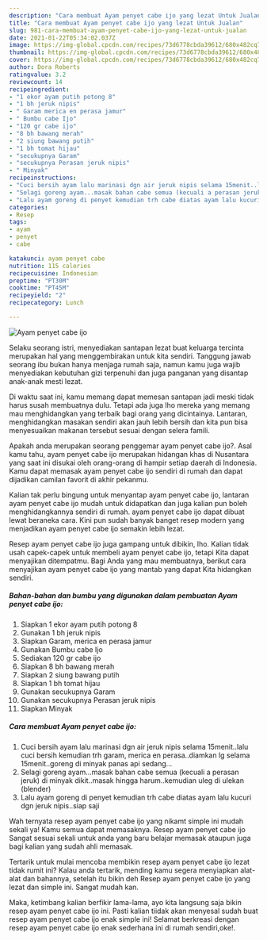 ```yaml
---
description: "Cara membuat Ayam penyet cabe ijo yang lezat Untuk Jualan"
title: "Cara membuat Ayam penyet cabe ijo yang lezat Untuk Jualan"
slug: 981-cara-membuat-ayam-penyet-cabe-ijo-yang-lezat-untuk-jualan
date: 2021-01-22T05:34:02.037Z
image: https://img-global.cpcdn.com/recipes/73d6778cbda39612/680x482cq70/ayam-penyet-cabe-ijo-foto-resep-utama.jpg
thumbnail: https://img-global.cpcdn.com/recipes/73d6778cbda39612/680x482cq70/ayam-penyet-cabe-ijo-foto-resep-utama.jpg
cover: https://img-global.cpcdn.com/recipes/73d6778cbda39612/680x482cq70/ayam-penyet-cabe-ijo-foto-resep-utama.jpg
author: Dora Roberts
ratingvalue: 3.2
reviewcount: 14
recipeingredient:
- "1 ekor ayam putih potong 8"
- "1 bh jeruk nipis"
- " Garam merica en perasa jamur"
- " Bumbu cabe Ijo"
- "120 gr cabe ijo"
- "8 bh bawang merah"
- "2 siung bawang putih"
- "1 bh tomat hijau"
- "secukupnya Garam"
- "secukupnya Perasan jeruk nipis"
- " Minyak"
recipeinstructions:
- "Cuci bersih ayam lalu marinasi dgn air jeruk nipis selama 15menit..lalu cuci bersih kemudian trh garam, merica en perasa..diamkan lg selama 15menit..goreng di minyak panas api sedang..."
- "Selagi goreng ayam...masak bahan cabe semua (kecuali a perasan jeruk) di minyak dikit..masak hingga harum..kemudian uleg di ulekan (blender)"
- "Lalu ayam goreng di penyet kemudian trh cabe diatas ayam lalu kucuri dgn jeruk nipis..siap saji"
categories:
- Resep
tags:
- ayam
- penyet
- cabe

katakunci: ayam penyet cabe 
nutrition: 115 calories
recipecuisine: Indonesian
preptime: "PT30M"
cooktime: "PT45M"
recipeyield: "2"
recipecategory: Lunch

---
```



![Ayam penyet cabe ijo](https://img-global.cpcdn.com/recipes/73d6778cbda39612/680x482cq70/ayam-penyet-cabe-ijo-foto-resep-utama.jpg)

Selaku seorang istri, menyediakan santapan lezat buat keluarga tercinta merupakan hal yang menggembirakan untuk kita sendiri. Tanggung jawab seorang ibu bukan hanya menjaga rumah saja, namun kamu juga wajib menyediakan kebutuhan gizi terpenuhi dan juga panganan yang disantap anak-anak mesti lezat.

Di waktu  saat ini, kamu memang dapat memesan santapan jadi meski tidak harus susah membuatnya dulu. Tetapi ada juga lho mereka yang memang mau menghidangkan yang terbaik bagi orang yang dicintainya. Lantaran, menghidangkan masakan sendiri akan jauh lebih bersih dan kita pun bisa menyesuaikan makanan tersebut sesuai dengan selera famili. 



Apakah anda merupakan seorang penggemar ayam penyet cabe ijo?. Asal kamu tahu, ayam penyet cabe ijo merupakan hidangan khas di Nusantara yang saat ini disukai oleh orang-orang di hampir setiap daerah di Indonesia. Kamu dapat memasak ayam penyet cabe ijo sendiri di rumah dan dapat dijadikan camilan favorit di akhir pekanmu.

Kalian tak perlu bingung untuk menyantap ayam penyet cabe ijo, lantaran ayam penyet cabe ijo mudah untuk didapatkan dan juga kalian pun boleh menghidangkannya sendiri di rumah. ayam penyet cabe ijo dapat dibuat lewat beraneka cara. Kini pun sudah banyak banget resep modern yang menjadikan ayam penyet cabe ijo semakin lebih lezat.

Resep ayam penyet cabe ijo juga gampang untuk dibikin, lho. Kalian tidak usah capek-capek untuk membeli ayam penyet cabe ijo, tetapi Kita dapat menyajikan ditempatmu. Bagi Anda yang mau membuatnya, berikut cara menyajikan ayam penyet cabe ijo yang mantab yang dapat Kita hidangkan sendiri.

<!--inarticleads1-->

##### Bahan-bahan dan bumbu yang digunakan dalam pembuatan Ayam penyet cabe ijo:

1. Siapkan 1 ekor ayam putih potong 8
1. Gunakan 1 bh jeruk nipis
1. Siapkan  Garam, merica en perasa jamur
1. Gunakan  Bumbu cabe Ijo
1. Sediakan 120 gr cabe ijo
1. Siapkan 8 bh bawang merah
1. Siapkan 2 siung bawang putih
1. Siapkan 1 bh tomat hijau
1. Gunakan secukupnya Garam
1. Gunakan secukupnya Perasan jeruk nipis
1. Siapkan  Minyak




<!--inarticleads2-->

##### Cara membuat Ayam penyet cabe ijo:

1. Cuci bersih ayam lalu marinasi dgn air jeruk nipis selama 15menit..lalu cuci bersih kemudian trh garam, merica en perasa..diamkan lg selama 15menit..goreng di minyak panas api sedang...
1. Selagi goreng ayam...masak bahan cabe semua (kecuali a perasan jeruk) di minyak dikit..masak hingga harum..kemudian uleg di ulekan (blender)
1. Lalu ayam goreng di penyet kemudian trh cabe diatas ayam lalu kucuri dgn jeruk nipis..siap saji




Wah ternyata resep ayam penyet cabe ijo yang nikamt simple ini mudah sekali ya! Kamu semua dapat memasaknya. Resep ayam penyet cabe ijo Sangat sesuai sekali untuk anda yang baru belajar memasak ataupun juga bagi kalian yang sudah ahli memasak.

Tertarik untuk mulai mencoba membikin resep ayam penyet cabe ijo lezat tidak rumit ini? Kalau anda tertarik, mending kamu segera menyiapkan alat-alat dan bahannya, setelah itu bikin deh Resep ayam penyet cabe ijo yang lezat dan simple ini. Sangat mudah kan. 

Maka, ketimbang kalian berfikir lama-lama, ayo kita langsung saja bikin resep ayam penyet cabe ijo ini. Pasti kalian tiidak akan menyesal sudah buat resep ayam penyet cabe ijo enak simple ini! Selamat berkreasi dengan resep ayam penyet cabe ijo enak sederhana ini di rumah sendiri,oke!.

